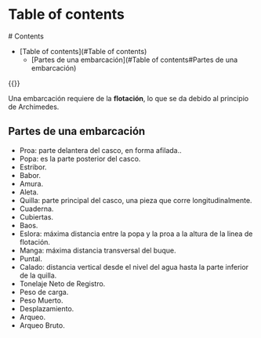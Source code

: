 # Table of contents
<div class='hidden'>
# Contents

- [Table of contents](#Table of contents)
  - [Partes de una embarcación](#Table of contents#Partes de una embarcación)

</div>
{{<toc>}}

Una embarcación requiere de la **flotación**, lo que se da debido al principio
de Archimedes.

## Partes de una embarcación 

- Proa: parte delantera del casco, en forma afilada..
- Popa: es la parte posterior del casco.
- Estribor.
- Babor.
- Amura.
- Aleta.
- Quilla: parte principal del casco, una pieza que corre longitudinalmente.
- Cuaderna.
- Cubiertas.
- Baos.
- Eslora: máxima distancia entre la popa y la proa a la altura de la linea de
  flotación.
- Manga: máxima distancia transversal del buque.
- Puntal.
- Calado: distancia vertical desde el nivel del agua hasta la parte inferior de
  la quilla.
- Tonelaje Neto de Registro.
- Peso de carga.
- Peso Muerto.
- Desplazamiento.
- Arqueo.
- Arqueo Bruto.
